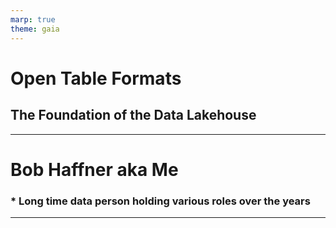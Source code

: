 ```yaml
---
marp: true
theme: gaia
---
```


# Open Table Formats
## The Foundation of the Data Lakehouse

---

# Bob Haffner aka Me

### * Long time data person holding various roles over the years

---